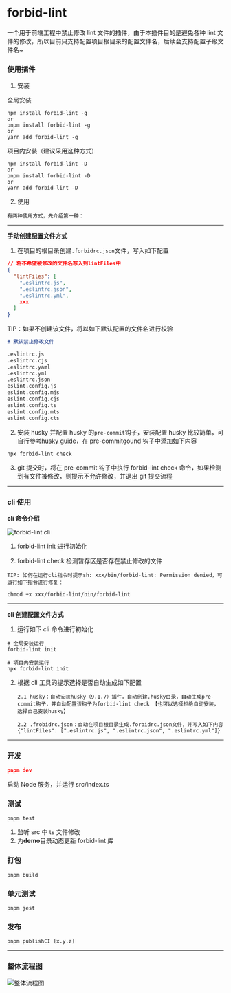 # forbid-lint

一个用于前端工程中禁止修改 lint 文件的插件，由于本插件目的是避免各种 lint 文件的修改，所以目前只支持配置项目根目录的配置文件名，后续会支持配置子级文件名~

### 使用插件

1. 安装

全局安装

```shell
npm install forbid-lint -g
or
pnpm install forbid-lint -g
or
yarn add forbid-lint -g
```

项目内安装（建议采用这种方式）

```shell
npm install forbid-lint -D
or
pnpm install forbid-lint -D
or
yarn add forbid-lint -D
```

2. 使用

`有两种使用方式，先介绍第一种：`

---

**手动创建配置文件方式**

1. 在项目的根目录创建`.forbidrc.json`文件，写入如下配置

```json
// 将不希望被修改的文件名写入到lintFiles中
{
  "lintFiles": [
    ".eslintrc.js",
    ".eslintrc.json",
    ".eslintrc.yml",
    xxx
  ]
}
```

TIP：如果不创建该文件，将以如下默认配置的文件名进行校验

```md
# 默认禁止修改文件

.eslintrc.js
.eslintrc.cjs
.eslintrc.yaml
.eslintrc.yml
.eslintrc.json
eslint.config.js
eslint.config.mjs
eslint.config.cjs
eslint.config.ts
eslint.config.mts
eslint.config.cts
```

2. 安装 husky 并配置 husky 的`pre-commit`钩子，安装配置 husky 比较简单，可自行参考[husky guide](https://typicode.github.io/husky/)，在 pre-commitgound 钩子中添加如下内容

```shell
npx forbid-lint check
```

3. git 提交时，将在 pre-commit 钩子中执行 forbid-lint check 命令，如果检测到有文件被修改，则提示不允许修改，并退出 git 提交流程

---

### cli 使用

**cli 命令介绍**

![forbid-lint cli](https://www.yanquankun.cn/cdn/forbid-lint-cli.png)

1. forbid-lint init 进行初始化

2. forbid-lint check 检测暂存区是否存在禁止修改的文件

`TIP: 如何在运行cli指令时提示sh: xxx/bin/forbid-lint: Permission denied，可运行如下指令进行修复：`

```shell
chmod +x xxx/forbid-lint/bin/forbid-lint
```

---

**cli 创建配置文件方式**

1. 运行如下 cli 命令进行初始化

```shell
# 全局安装运行
forbid-lint init

# 项目内安装运行
npx forbid-lint init
```

2.  根据 cli 工具的提示选择是否自动生成如下配置

        2.1 husky：自动安装husky（9.1.7）插件，自动创建.husky目录，自动生成pre-commit钩子，并自动配置该钩子为forbid-lint check 【也可以选择拒绝自动安装，选择自己安装husky】

        2.2 .frobidrc.json：自动在项目根目录生成.forbidrc.json文件，并写入如下内容{"lintFiles": [".eslintrc.js", ".eslintrc.json", ".eslintrc.yml"]}

---

### 开发

```json
pnpm dev
```

启动 Node 服务，并运行 src/index.ts

### 测试

```shell
pnpm test
```

1. 监听 src 中 ts 文件修改
2. 为**demo**目录动态更新 forbid-lint 库

### 打包

```shell
pnpm build
```

### 单元测试

```shell
pnpm jest
```

### 发布

```shell
pnpm publishCI [x.y.z]
```

---

### 整体流程图

![整体流程图](https://www.yanquankun.cn/cdn/forbid-lint.png)
